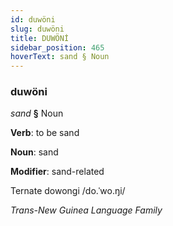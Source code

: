 ```yaml
---
id: duwöni
slug: duwöni
title: DUWÖNİ
sidebar_position: 465
hoverText: sand § Noun
---
```


### duwöni

*sand* **§** Noun

**Verb**: to be sand

**Noun**: sand

**Modifier**: sand-related

Ternate dowongi /do.ˈwo.ŋi/

*Trans-New Guinea Language Family*